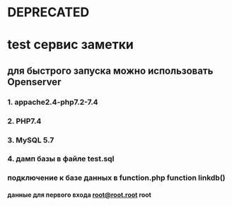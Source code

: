 # DEPRECATED

# test сервис заметки

## для быстрого запуска можно использовать Openserver

### 1. appache2.4-php7.2-7.4

### 2. PHP7.4

### 3. MySQL 5.7

### 4. дамп базы в файле test.sql

### подключение к базе данных в function.php function linkdb()

#### данные для первого входа root@root.root root
